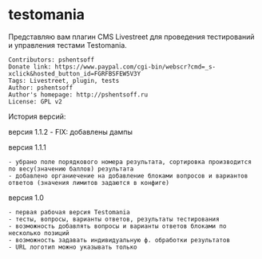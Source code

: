 testomania
==========

Представляю вам плагин CMS Livestreet для проведения тестирований и управления тестами Testomania.

    Contributors: pshentsoff
    Donate link: https://www.paypal.com/cgi-bin/webscr?cmd=_s-xclick&hosted_button_id=FGRFBSFEW5V3Y
    Tags: Livestreet, plugin, tests
    Author: pshentsoff
    Author's homepage: http://pshentsoff.ru
    License: GPL v2

История версий:

версия 1.1.2
	-  FIX: добавлены дампы

версия 1.1.1

    - убрано поле порядкового номера результата, сортировка производится по весу(значению баллов) результата
    - добавлено органиечение на добавление блоками вопросов и вариантов ответов (значения лимитов задаются в конфиге)

версия 1.0 

    - первая рабочая версия Testomania
    - тесты, вопросы, варианты ответов, результаты тестирования
    - возможность добавлять вопросы и варианты ответов блоками по несколько позиций
    - возможность задавать индивидуальную ф. обработки результатов
    - URL логотип можно указывать только

